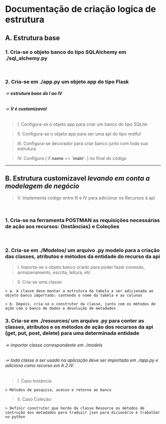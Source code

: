 # Documentação de criação logica de estrutura

## A. Estrutura base

### 1. Cria-se o objeto banco do tipo SQLAlchemy em ./sql_alchemy.py

<br>

### 2. Cria-se em ./app.py um objeto app do tipo Flask
###### -> ***estrutura base do I ao IV***
###### -> ***V é customizavel***
> I. Configura-se o objeto app para criar um banco do tipo SQLite

> II. Configura-se o objeto app para ser uma api do tipo restful

> III. Configura-se decorador para criar banco junto com toda sua estrutura

> IV. Configura ( if __name__ == '__main__': ) no final do código

---

## B. Estrutura customizavel ***levando em conta a modelagem de negócio***

> V. Implementa código entre III e IV para adicionar os Recursos á api

<br>

### 1. Cria-se na ferramenta **POSTMAN** as requisições necessárias de ação aos recursos: {Instâncias} e Coleções

<br>

### 2. Cria-se em ./Modelos/ um arquivo .py modelo para a criação das classes, atributos e métodos da entidade do recurso da api
> I. Importa-se o objeto banco criado para poder fazer conexão, armazenamento, escrita, leitura, etc

> II. Cria-se uma classe

    > a. A classe deve montar a estrutura da tabela a ser adicionada ao objeto banco importado: contendo o nome da tabela e as colunas

    > b. Depois, cria-se o construtor da classe, junto com os métodos de ação com o banco de dados e devolução de metadados

### 3. Cria-se em ./resources/ um arquivo .py para conter as classes, atributos e os métodos de ação dos recursos da api (get, put, post, delete) para uma determinada entidade
###### -> importar classe correspondente em ./models
###### -> toda classe a ser usada na aplicação deve ser importada em ./app.py e adiciona como recurso em A.2.IV.
> I. Caso Instância:

    > Métodos de pesquisa, acesso e retorno ao banco

> II. Caso Coleção:

    > Definir construtor que herda da classe Resource os métodos de contrução dos metadados para traduzir json para dicionário e trabalhar no python
